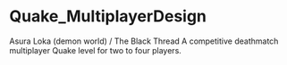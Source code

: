 # Quake_MultiplayerDesign
Asura Loka (demon world) / The Black Thread
A competitive deathmatch multiplayer Quake level for two to four players.


